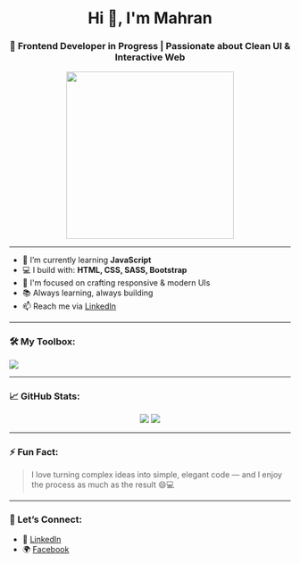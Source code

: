 <h1 align="center">Hi 👋, I'm Mahran</h1>
<h3 align="center">🚀 Frontend Developer in Progress | Passionate about Clean UI & Interactive Web</h3>

<p align="center">
  <img src="https://media.giphy.com/media/qgQUggAC3Pfv687qPC/giphy.gif" width="300" />
</p>

---

- 🌱 I’m currently learning **JavaScript**
- 💻 I build with: **HTML, CSS, SASS, Bootstrap**
- 🎯 I'm focused on crafting responsive & modern UIs
- 📚 Always learning, always building
- 📫 Reach me via [LinkedIn](https://www.linkedin.com/in/amr-mahran-21a34b298/)

---

### 🛠️ My Toolbox:
<p>
  <img src="https://skillicons.dev/icons?i=html,css,sass,bootstrap,js,github,vscode" />
</p>

---

### 📈 GitHub Stats:
<p align="center">
  <img src="https://github-readme-stats.vercel.app/api?username=mahrandev&show_icons=true&theme=radical" />
  <img src="https://github-readme-stats.vercel.app/api/top-langs/?username=mahrandev&layout=compact&theme=radical" />
</p>

---

### ⚡ Fun Fact:
> I love turning complex ideas into simple, elegant code — and I enjoy the process as much as the result 😄💻

---

### 🔗 Let’s Connect:
- 💼 [LinkedIn](https://www.linkedin.com/in/amr-mahran-21a34b298/)
- 🌍 [Facebook](https://www.facebook.com/)
